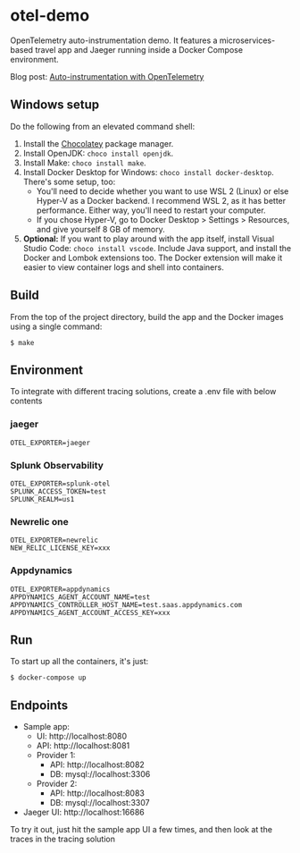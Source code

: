 # otel-demo

OpenTelemetry auto-instrumentation demo. It features a microservices-based travel app and Jaeger running inside a Docker Compose environment.

Blog post: [Auto-instrumentation with OpenTelemetry](https://medium.com/wwblog/auto-instrumentation-with-opentelemetry-3b096fdd068f)

## Windows setup

Do the following from an elevated command shell:

1. Install the [Chocolatey](https://chocolatey.org/) package manager.
2. Install OpenJDK: `choco install openjdk`.
3. Install Make: `choco install make`.
4. Install Docker Desktop for Windows: `choco install docker-desktop`. There's some setup, too:
   - You'll need to decide whether you want to use WSL 2 (Linux) or else Hyper-V as a Docker backend. I recommend WSL 2, as it has better performance. Either way, you'll need to restart your computer.
   - If you chose Hyper-V, go to Docker Desktop > Settings > Resources, and give yourself 8 GB of memory.
5. **Optional:** If you want to play around with the app itself, install Visual Studio Code: `choco install vscode`. Include Java support, and install the Docker and Lombok extensions too. The Docker extension will make it easier to view container logs and shell into containers.

## Build

From the top of the project directory, build the app and the Docker images using a single command:

```
$ make
```

## Environment

To integrate with different tracing solutions, create a .env file with below contents

### jaeger

```
OTEL_EXPORTER=jaeger
```

### Splunk Observability

```
OTEL_EXPORTER=splunk-otel
SPLUNK_ACCESS_TOKEN=test
SPLUNK_REALM=us1
```

### Newrelic one

```
OTEL_EXPORTER=newrelic
NEW_RELIC_LICENSE_KEY=xxx
```

### Appdynamics

```
OTEL_EXPORTER=appdynamics
APPDYNAMICS_AGENT_ACCOUNT_NAME=test
APPDYNAMICS_CONTROLLER_HOST_NAME=test.saas.appdynamics.com
APPDYNAMICS_AGENT_ACCOUNT_ACCESS_KEY=xxx
```

## Run

To start up all the containers, it's just:

```
$ docker-compose up
```

## Endpoints

- Sample app:
  - UI: http://localhost:8080
  - API: http://localhost:8081
  - Provider 1:
    - API: http://localhost:8082
    - DB: mysql://localhost:3306
  - Provider 2:
    - API: http://localhost:8083
    - DB: mysql://localhost:3307
- Jaeger UI: http://localhost:16686

To try it out, just hit the sample app UI a few times, and then look at the traces in the tracing solution

